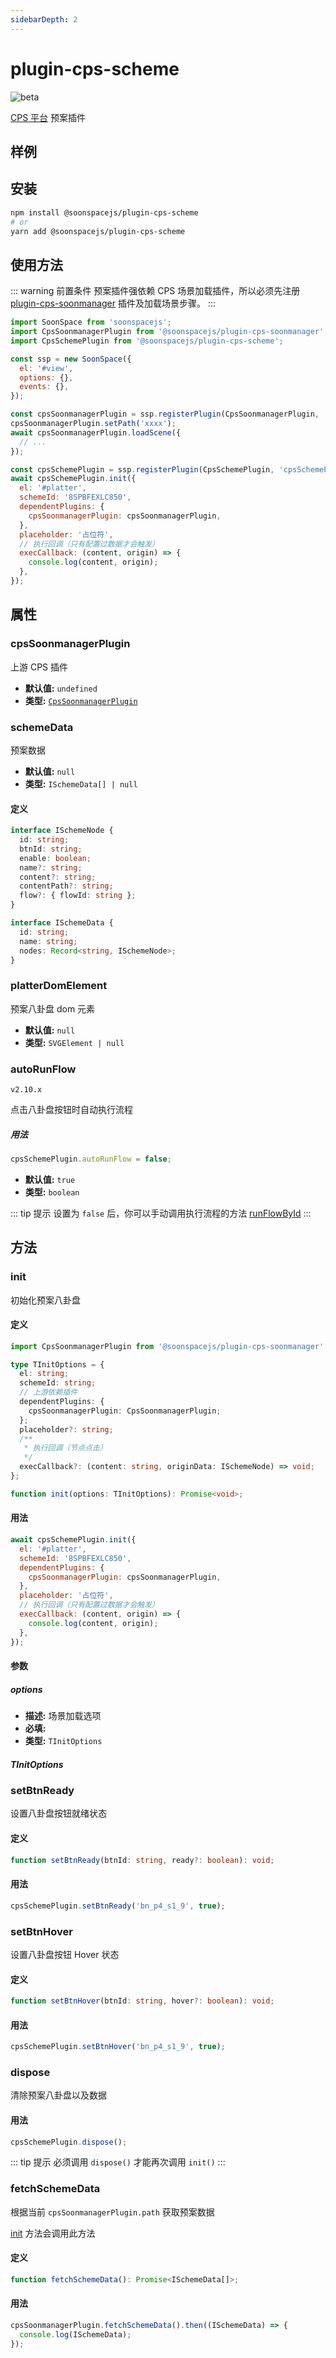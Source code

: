 ```yaml
---
sidebarDepth: 2
---
```


# plugin-cps-scheme

![beta](https://img.shields.io/npm/v/@soonspacejs/plugin-cps-scheme/latest.svg)

[CPS 平台](https://sooncps.xwbuilders.com/workspace/manager) 预案插件

## 样例

<Docs-Iframe src="plugin/cpsScheme.html" />

## 安装

```bash
npm install @soonspacejs/plugin-cps-scheme
# or
yarn add @soonspacejs/plugin-cps-scheme
```

## 使用方法

::: warning 前置条件
预案插件强依赖 CPS 场景加载插件，所以必须先注册 [plugin-cps-soonmanager](./cps-soonmanager.html) 插件及加载场景步骤。
:::

```js
import SoonSpace from 'soonspacejs';
import CpsSoonmanagerPlugin from '@soonspacejs/plugin-cps-soonmanager';
import CpsSchemePlugin from '@soonspacejs/plugin-cps-scheme';

const ssp = new SoonSpace({
  el: '#view',
  options: {},
  events: {},
});

const cpsSoonmanagerPlugin = ssp.registerPlugin(CpsSoonmanagerPlugin, 'cpsSoonmanagerPlugin');
cpsSoonmanagerPlugin.setPath('xxxx');
await cpsSoonmanagerPlugin.loadScene({
  // ...
});

const cpsSchemePlugin = ssp.registerPlugin(CpsSchemePlugin, 'cpsSchemePlugin');
await cpsSchemePlugin.init({
  el: '#platter',
  schemeId: '8SPBFEXLC850',
  dependentPlugins: {
    cpsSoonmanagerPlugin: cpsSoonmanagerPlugin,
  },
  placeholder: '占位符',
  // 执行回调（只有配置过数据才会触发）
  execCallback: (content, origin) => {
    console.log(content, origin);
  },
});
```

## 属性

### cpsSoonmanagerPlugin

上游 CPS 插件

- **默认值:** `undefined`
- **类型:** [`CpsSoonmanagerPlugin`](./cps-soonmanager.html)

### schemeData

预案数据

- **默认值:** `null`
- **类型:** `ISchemeData[] | null`

#### 定义

```ts
interface ISchemeNode {
  id: string;
  btnId: string;
  enable: boolean;
  name?: string;
  content?: string;
  contentPath?: string;
  flow?: { flowId: string };
}

interface ISchemeData {
  id: string;
  name: string;
  nodes: Record<string, ISchemeNode>;
}
```

### platterDomElement

预案八卦盘 dom 元素

- **默认值:** `null`
- **类型:** `SVGElement | null`

### autoRunFlow

`v2.10.x`

点击八卦盘按钮时自动执行流程

##### 用法

```js
cpsSchemePlugin.autoRunFlow = false;
```

- **默认值:** `true`
- **类型:** `boolean`

::: tip 提示
设置为 `false` 后，你可以手动调用执行流程的方法 [runFlowById](./cps-soonmanager.html#runflowbyid)
:::

## 方法

### init

初始化预案八卦盘

#### 定义

```ts
import CpsSoonmanagerPlugin from '@soonspacejs/plugin-cps-soonmanager';

type TInitOptions = {
  el: string;
  schemeId: string;
  // 上游依赖插件
  dependentPlugins: {
    cpsSoonmanagerPlugin: CpsSoonmanagerPlugin;
  };
  placeholder?: string;
  /**
   * 执行回调（节点点击）
   */
  execCallback?: (content: string, originData: ISchemeNode) => void;
};

function init(options: TInitOptions): Promise<void>;
```

#### 用法

```js
await cpsSchemePlugin.init({
  el: '#platter',
  schemeId: '8SPBFEXLC850',
  dependentPlugins: {
    cpsSoonmanagerPlugin: cpsSoonmanagerPlugin,
  },
  placeholder: '占位符',
  // 执行回调（只有配置过数据才会触发）
  execCallback: (content, origin) => {
    console.log(content, origin);
  },
});
```

#### 参数

##### options

- **描述:** 场景加载选项
- **必填:** <Base-RequireIcon :isRequire="false"/>
- **类型:** `TInitOptions`

##### TInitOptions

<Docs-Table
    :data="[
      { prop: 'el', desc: '装载八卦盘的元素选择器', type: 'string', require: true, default: '' },
      { prop: 'schemeId', desc: '预案 id', type: 'string', require: true, default: '' },
      { prop: 'dependentPlugins', desc: '上游依赖插件', type: 'object', require: true, default: '' },
      { prop: 'dependentPlugins.cpsSoonmanagerPlugin', desc: 'CPS 平台导出场景加载插件实例', type: 'CpsSoonmanagerPlugin', require: true, default: '' },
      { prop: 'placeholder', desc: '未配置的预案按钮占位符', type: 'string', require: false, default: '你好，世界' },
      { prop: 'execCallback', desc: '按钮点击回调', type: 'TInitOptions[execCallback]', require: false, default: '' },
    ]"
/>

### setBtnReady

设置八卦盘按钮就绪状态

#### 定义

```ts
function setBtnReady(btnId: string, ready?: boolean): void;
```

#### 用法

```js
cpsSchemePlugin.setBtnReady('bn_p4_s1_9', true);
```

### setBtnHover

设置八卦盘按钮 Hover 状态

#### 定义

```ts
function setBtnHover(btnId: string, hover?: boolean): void;
```

#### 用法

```js
cpsSchemePlugin.setBtnHover('bn_p4_s1_9', true);
```

### dispose

清除预案八卦盘以及数据

#### 用法

```js
cpsSchemePlugin.dispose();
```

::: tip 提示
必须调用 `dispose()` 才能再次调用 `init()`
:::

### fetchSchemeData

根据当前 `cpsSoonmanagerPlugin.path` 获取预案数据

[init](#init) 方法会调用此方法

#### 定义

```ts
function fetchSchemeData(): Promise<ISchemeData[]>;
```

#### 用法

```ts
cpsSoonmanagerPlugin.fetchSchemeData().then((ISchemeData) => {
  console.log(ISchemeData);
});
```
